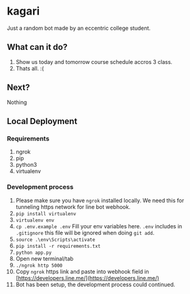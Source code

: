 # kagari
Just a random bot made by an eccentric college student.

## What can it do?
1. Show us today and tomorrow course schedule accros 3 class.
2. Thats all. :(

## Next?
Nothing

## Local Deployment

### Requirements
1. ngrok
2. pip
3. python3
4. virtualenv

### Development process
1. Please make sure you have `ngrok` installed locally. We need this for tunneling https network for line bot webhook.
2. `pip install virtualenv`
3. `virtualenv env`
4. `cp .env.example .env` Fill your env variables here. `.env` includes in `.gitignore` this file will be ignored when doing `git add`.
5. `source .\env\Scripts\activate`
6. `pip install -r requirements.txt`
7. `python app.py`
8. Open new terminal/tab
9. `./ngrok http 5000`
10. Copy `ngrok` https link and paste into webhook field in [https://developers.line.me/](https://developers.line.me/)
11. Bot has been setup, the development process could continued.